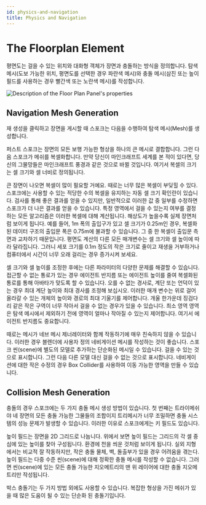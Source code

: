 ```yaml
---
id: physics-and-navigation
title: Physics and Navigation
---
```


# The Floorplan Element

평면도는 걸을 수 있는 위치와 대화형 객체가 장면과 충돌하는 방식을 정의합니다. 탐색 메시(도보 가능한 위치, 평면도를 선택한 경우 파란색 메시)와 충돌 메시(삼진 또는 높이 필드를 사용하는 경우 빨간색 또는 노란색 메시)를 작성합니다.

![Description of the Floor Plan Panel's properties](img/FloorPlan.png)


## Navigation Mesh Generation

재 생성을 클릭하고 장면을 게시할 때 스포크는 다음을 수행하여 탐색 메시(Mesh)를 생성합니다.

퍼스트 스포크는 장면의 모든 보행 가능한 형상을 하나의 큰 메시로 결합합니다. 그런 다음 스포크가 메쉬를 복셀화합니다. 만약 당신이 마인크래프트 세계를 본 적이 있다면, 당신의 그물망들은 마인크래프트 풍경과 같은 것으로 바뀔 것입니다. 여기서 복셀의 크기는 셀 크기와 셀 너비로 정의됩니다.

큰 장면이 나오면 복셀이 많이 필요할 거예요. 때로는 너무 많은 복셀이 부딪힐 수 있다. 스포크에는 사용할 수 있는 적당한 수의 복셀을 유지하는 자동 셀 크기 확인란이 있습니다. 검사를 통해 좋은 결과를 얻을 수 있지만, 일반적으로 이러한 값 중 일부를 수정하면 스포크가 더 나은 결과를 얻을 수 있습니다. 특정 영역에서 걸을 수 있는지 여부를 결정하는 모든 알고리즘은 이러한 복셀에 대해 계산됩니다. 해상도가 높을수록 실제 장면처럼 보이게 됩니다. 예를 들어, 1m 폭의 출입구가 있고 셀 크기가 0.25m인 경우, 복셀화된 데이터 구조의 출입문 폭은 0.75m에 불과할 수 있습니다. 그 중 한 복셀이 출입문 측면과 교차하기 때문입니다. 평면도 계산의 다른 모든 매개변수는 셀 크기와 셀 높이에 따라 달라집니다. 그러니 세포 크기를 0.1m 정도의 작은 크기로 줄이고 재생을 거부하거나 컴퓨터에서 시간이 너무 오래 걸리는 경우 증가시켜 보세요.

셀 크기와 셀 높이를 조정한 후에는 다른 파라미터의 다양한 문제를 해결할 수 있습니다. 접근할 수 없는 통로가 있는 경우 에이전트 반지름 또는 에이전트 높이를 줄여 복셀화된 통로를 통해 아바타가 맞도록 할 수 있습니다. 오를 수 없는 경사로, 계단 또는 언덕이 있는 경우 최대 계단 높이와 최대 경사를 조정해 보십시오. 이러한 매개 변수는 위로 걸어 올라갈 수 있는 개체의 높이와 경로의 최대 기울기를 제어합니다. 개울 한가운데 징검다리 같은 작은 구역이 너무 작아서 걸을 수 없는 경우가 있을 수 있습니다. 최소 영역 영역은 탐색 메시에서 제외하기 전에 영역이 얼마나 작아질 수 있는지 제어합니다. 여기서 에이전트 반지름도 중요합니다.

때로는 메시가 네브 메시 제너레이터와 함께 작동하기에 매우 친숙하지 않을 수 있습니다. 이러한 경우 블렌더에 사용자 정의 네비게이션 메시를 작성하는 것이 좋습니다. 스포크 씬(scene)에 별도의 모델로 추가하는 단순화된 메시일 수 있습니다. 걸을 수 있는 것으로 표시합니다. 그런 다음 다른 모델 대신 걸을 수 없는 것으로 표시합니다. 네비게이션에 대한 작은 수정의 경우 Box Collider를 사용하여 이동 가능한 영역을 만들 수 있습니다.

## Collision Mesh Generation

충돌의 경우 스포크에는 두 가지 충돌 메시 생성 방법이 있습니다. 첫 번째는 트라이메쉬야 네 장면의 모든 충돌 가능한 그물들의 조합이지 트리메시가 너무 조밀하면 충돌 시스템의 성능 문제가 발생할 수 있습니다. 이러한 이유로 스포크에게는 키 필드도 있습니다.

높이 필드는 장면을 2D 그리드로 나눕니다. 위에서 보면 높이 필드는 그리드의 각 셀 중심에 있는 높이를 찾아 구성됩니다. 환경에 천을 씌운 것처럼 보이게 됩니다. 실외 지형에서는 비교적 잘 작동하지만, 작은 충돌 물체, 벽, 돌출부가 있을 경우 어려움을 겪는다. 높이 필드는 다중 수준 씬(scene)에 대해 정확한 충돌 메시를 작성할 수 없습니다. 그러면 씬(scene)에 있는 모든 충돌 가능한 지오메트리의 맨 위 레이어에 대한 충돌 지오메트리만 작성됩니다.

박스 충돌기는 두 가지 방법 외에도 사용할 수 있습니다. 복잡한 형상을 가진 메쉬가 있을 때 많은 도움이 될 수 있는 단순화 된 충돌기입니다.